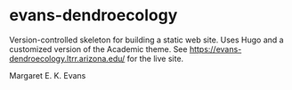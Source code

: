 # evans-dendroecology
Version-controlled skeleton for building a static web site.
Uses Hugo and a customized version of the Academic theme.
See https://evans-dendroecology.ltrr.arizona.edu/ for the live site.

Margaret E. K. Evans